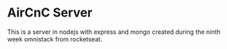 # AirCnC Server

This is a server in nodejs with express and mongo created during the ninth week omnistack from rocketseat.
